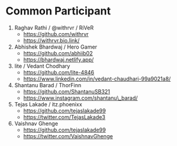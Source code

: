 # Common Participant

1. Raghav Rathi / @withrvr / RiVeR
   * https://github.com/withrvr
   * https://withrvr.bio.link/
2. Abhishek Bhardwaj / Hero Gamer
   * https://github.com/abhiib02
   * https://bhardwaj.netlify.app/
3. lite / Vedant Chodhary
   * https://github.com/lite-4846
   * https://www.linkedin.com/in/vedant-chaudhari-99a9021a8/
4. Shantanu Barad / ThorFinn
   * https://github.com/ShantanuSB321
   * https://www.instagram.com/shantanu\_barad/
5. Tejas Lakade / itz.phoenixx
   * https://github.com/tejaslakade99
   * https://twitter.com/TejasLakade3
6. Vaishnav Ghenge
   * https://github.com/tejaslakade99
   * https://twitter.com/VaishnavGhenge
